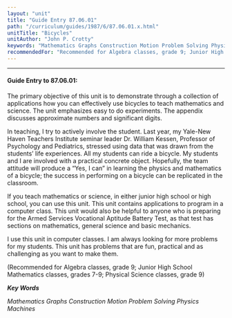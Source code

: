 ```yaml
---
layout: "unit"
title: "Guide Entry 87.06.01"
path: "/curriculum/guides/1987/6/87.06.01.x.html"
unitTitle: "Bicycles"
unitAuthor: "John P. Crotty"
keywords: "Mathematics Graphs Construction Motion Problem Solving Physics Machines"
recommendedFor: "Recommended for Algebra classes, grade 9; Junior High School Mathematics classes, grades 7-9; Physical Science classes, grade 9"
---
```

<body>
<hr/>
<h4>
Guide Entry to 87.06.01:
</h4>
The primary objective of this unit is to demonstrate through a collection of applications how you can effectively use bicycles to teach mathematics and science. The unit emphasizes easy to do experiments. The appendix discusses approximate numbers and significant digits.
<p>
In teaching, I try to actively involve the student. Last year, my Yale-New Haven Teachers Institute seminar leader Dr. William Kessen, Professor of Psychology and Pediatrics, stressed using data that was drawn from the students’ life experiences. All my students can ride a bicycle. My students and I are involved with a practical concrete object. Hopefully, the team attitude will produce a “Yes, I can” in learning the physics and mathematics of a bicycle; the success in performing on a bicycle can be replicated in the classroom.
</p>
<p>
If you teach mathematics or science, in either junior high school or high school, you can use this unit. This unit contains applications to program in a computer class. This unit would also be helpful to anyone who is preparing for the Armed Services Vocational Aptitude Battery Test, as that test has sections on mathematics, general science and basic mechanics.
</p>
<p>
I use this unit in computer classes. I am always looking for more problems for my students. This unit has problems that are fun, practical and as challenging as you want to make them.
</p>
<p>
(Recommended for Algebra classes, grade 9; Junior High School Mathematics classes, grades 7-9; Physical Science classes, grade 9)
</p>
<p>
<b>
<i>
Key Words
</i>
</b>
<br/>
</p>
<p>
<i>
Mathematics Graphs Construction Motion Problem Solving Physics Machines
</i>
</p>
</body>